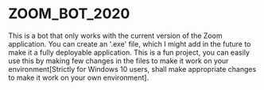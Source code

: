 # ZOOM_BOT_2020
This is a bot that only works with the current version of the Zoom application. You can create an '.exe' file, which I might add in the future to make it a fully deployable application. This is a fun project, you can easily use this by making few changes in the files to make it work on your environment[Strictly for Windows 10 users, shall make appropriate changes to make it work on your own environment].  

